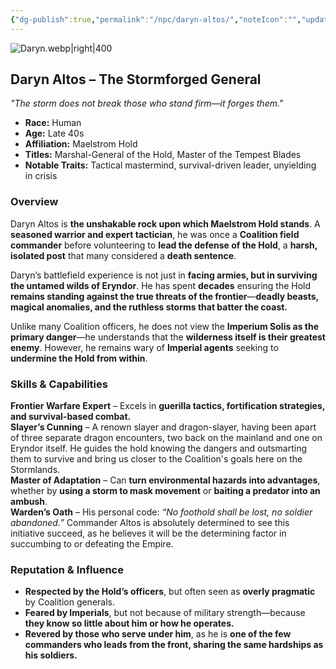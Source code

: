 ```yaml
---
{"dg-publish":true,"permalink":"/npc/daryn-altos/","noteIcon":"","updated":"2025-02-23T09:33:35.028-08:00"}
---
```


![Daryn.webp|right|400](/img/user/zz.%20Behind%20the%20Scenes/Resources/Daryn.webp)
## **Daryn Altos – The Stormforged General**

_"The storm does not break those who stand firm—it forges them."_

- **Race:** Human
- **Age:** Late 40s
- **Affiliation:** Maelstrom Hold
- **Titles:** Marshal-General of the Hold, Master of the Tempest Blades
- **Notable Traits:** Tactical mastermind, survival-driven leader, unyielding in crisis

### **Overview**

Daryn Altos is **the unshakable rock upon which Maelstrom Hold stands**. A **seasoned warrior and expert tactician**, he was once a **Coalition field commander** before volunteering to **lead the defense of the Hold**, a **harsh, isolated post** that many considered a **death sentence**.

Daryn’s battlefield experience is not just in **facing armies, but in surviving the untamed wilds of Eryndor**. He has spent **decades** ensuring the Hold **remains standing against the true threats of the frontier**—**deadly beasts, magical anomalies, and the ruthless storms that batter the coast.**

Unlike many Coalition officers, he does not view the **Imperium Solis as the primary danger**—he understands that the **wilderness itself is their greatest enemy**. However, he remains wary of **Imperial agents** seeking to **undermine the Hold from within**.

### **Skills & Capabilities**

**Frontier Warfare Expert** – Excels in **guerilla tactics, fortification strategies, and survival-based combat.**  
**Slayer’s Cunning** – A renown slayer and dragon-slayer, having been apart of three separate dragon encounters, two back on the mainland and one on Eryndor itself. He guides the hold knowing the dangers and outsmarting them to survive and bring us closer to the Coalition's goals here on the Stormlands.  
**Master of Adaptation** – Can **turn environmental hazards into advantages**, whether by **using a storm to mask movement** or **baiting a predator into an ambush**.  
**Warden’s Oath** – His personal code: _“No foothold shall be lost, no soldier abandoned.”_ Commander Altos is absolutely determined to see this initiative succeed, as he believes it will be the determining factor in succumbing to or defeating the Empire. 

### **Reputation & Influence**

- **Respected by the Hold’s officers**, but often seen as **overly pragmatic** by Coalition generals.
- **Feared by Imperials**, but not because of military strength—because **they know so little about him or how he operates.**
- **Revered by those who serve under him**, as he is **one of the few commanders who leads from the front, sharing the same hardships as his soldiers.**